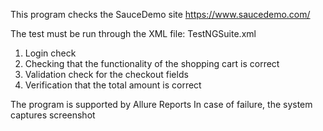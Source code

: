 This program checks the SauceDemo site
https://www.saucedemo.com/

The test must be run through the XML file: TestNGSuite.xml
1. Login check
2. Checking that the functionality of the shopping cart is correct
3. Validation check for the checkout fields
4. Verification that the total amount is correct

The program is supported by Allure Reports
In case of failure, the system captures screenshot
